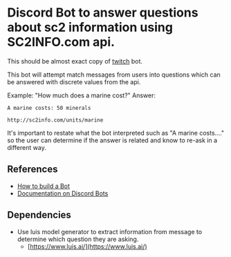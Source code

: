 # Discord Bot to answer questions about sc2 information using SC2INFO.com api.

This should be almost exact copy of [twitch](../twitch/README.md) bot.

This bot will attempt match messages from users into questions which can be answered with discrete values from the api.

Example: "How much does a marine cost?"
Answer: 

```
A marine costs: 50 minerals

http://sc2info.com/units/marine
```

It's important to restate what the bot interpreted such as "A marine costs...." so the user can determine if the answer is related and know to re-ask in a different way.

## References

- [How to build a Bot](https://www.digitalocean.com/community/tutorials/how-to-build-a-discord-bot-with-node-js)
- [Documentation on Discord Bots](https://discord.js.org/#/docs)

## Dependencies

- Use luis model generator to extract information from message to determine which question they are asking.
  - [https://www.luis.ai/](https://www.luis.ai/)
